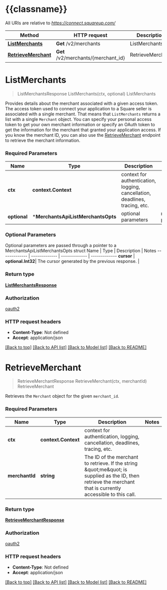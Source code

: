 # {{classname}}

All URIs are relative to *https://connect.squareup.com/*

Method | HTTP request | Description
------------- | ------------- | -------------
[**ListMerchants**](MerchantsApi.md#ListMerchants) | **Get** /v2/merchants | ListMerchants
[**RetrieveMerchant**](MerchantsApi.md#RetrieveMerchant) | **Get** /v2/merchants/{merchant_id} | RetrieveMerchant

# **ListMerchants**
> ListMerchantsResponse ListMerchants(ctx, optional)
ListMerchants

Provides details about the merchant associated with a given access token.  The access token used to connect your application to a Square seller is associated with a single merchant. That means that `ListMerchants` returns a list with a single `Merchant` object. You can specify your personal access token to get your own merchant information or specify an OAuth token to get the information for the merchant that granted your application access.  If you know the merchant ID, you can also use the [RetrieveMerchant](https://developer.squareup.com/reference/square_2024-01-18/merchants-api/retrieve-merchant) endpoint to retrieve the merchant information.

### Required Parameters

Name | Type | Description  | Notes
------------- | ------------- | ------------- | -------------
 **ctx** | **context.Context** | context for authentication, logging, cancellation, deadlines, tracing, etc.
 **optional** | ***MerchantsApiListMerchantsOpts** | optional parameters | nil if no parameters

### Optional Parameters
Optional parameters are passed through a pointer to a MerchantsApiListMerchantsOpts struct
Name | Type | Description  | Notes
------------- | ------------- | ------------- | -------------
 **cursor** | **optional.Int32**| The cursor generated by the previous response. | 

### Return type

[**ListMerchantsResponse**](ListMerchantsResponse.md)

### Authorization

[oauth2](../README.md#oauth2)

### HTTP request headers

 - **Content-Type**: Not defined
 - **Accept**: application/json

[[Back to top]](#) [[Back to API list]](../README.md#documentation-for-api-endpoints) [[Back to Model list]](../README.md#documentation-for-models) [[Back to README]](../README.md)

# **RetrieveMerchant**
> RetrieveMerchantResponse RetrieveMerchant(ctx, merchantId)
RetrieveMerchant

Retrieves the `Merchant` object for the given `merchant_id`.

### Required Parameters

Name | Type | Description  | Notes
------------- | ------------- | ------------- | -------------
 **ctx** | **context.Context** | context for authentication, logging, cancellation, deadlines, tracing, etc.
  **merchantId** | **string**| The ID of the merchant to retrieve. If the string \&quot;me\&quot; is supplied as the ID, then retrieve the merchant that is currently accessible to this call. | 

### Return type

[**RetrieveMerchantResponse**](RetrieveMerchantResponse.md)

### Authorization

[oauth2](../README.md#oauth2)

### HTTP request headers

 - **Content-Type**: Not defined
 - **Accept**: application/json

[[Back to top]](#) [[Back to API list]](../README.md#documentation-for-api-endpoints) [[Back to Model list]](../README.md#documentation-for-models) [[Back to README]](../README.md)

